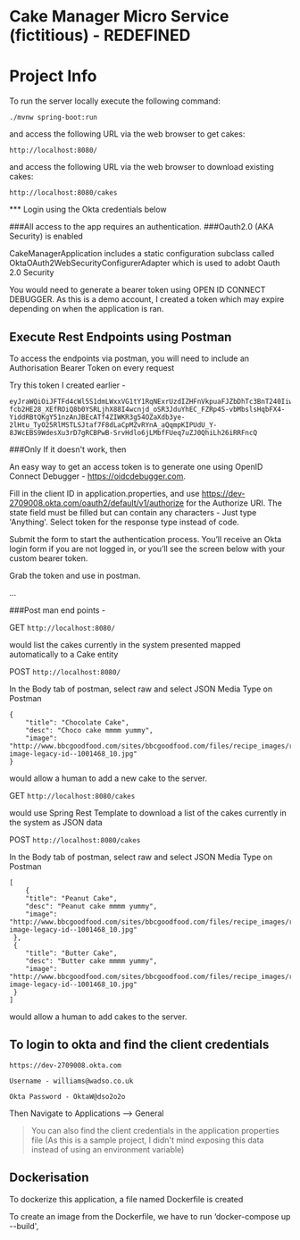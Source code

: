 # Cake Manager Micro Service (fictitious) - REDEFINED

Project Info
=====================

To run the server locally execute the following command:

`./mvnw spring-boot:run`

and access the following URL via the web browser to get cakes:

`http://localhost:8080/`

and access the following URL via the web browser to download existing cakes:

`http://localhost:8080/cakes`

*** Login using the Okta credentials below 

###All access to the app requires an authentication.
###Oauth2.0 (AKA Security) is enabled


CakeManagerApplication includes a static configuration subclass called OktaOAuth2WebSecurityConfigurerAdapter which is used to adobt Oauth 2.0 Security

You would need to generate a bearer token using OPEN ID CONNECT DEBUGGER.
As this is a demo account, I created a token which may expire depending on when the application is ran.

Execute Rest Endpoints using  Postman
----------------------------------------------

To access the endpoints via postman, you will need to include an Authorisation Bearer Token on every request

Try this token I created earlier -

```
eyJraWQiOiJFTFd4cWl5S1dmLWxxVG1tY1RqNExrUzdIZHFnVkpuaFJZbDhTc3BnT240IiwiYWxnIjoiUlMyNTYifQ.eyJ2ZXIiOjEsImp0aSI6IkFULkg5MHgyQm9jYTZDWnA4SXU1Z2tOZXNJZ1g2VXZRY21jOW1fWGdpenpMZ0EiLCJpc3MiOiJodHRwczovL2Rldi0yNzA5MDA4Lm9rdGEuY29tL29hdXRoMi9kZWZhdWx0IiwiYXVkIjoiYXBpOi8vZGVmYXVsdCIsImlhdCI6MTYyMDM4NTM2NywiZXhwIjoxNjIwMzg4OTY3LCJjaWQiOiIwb2FwN3Z5OTA4QXlsbm83VDVkNiIsInVpZCI6IjAwdXA3Zmt3ZTFpRXQ5QWxYNWQ2Iiwic2NwIjpbIm9wZW5pZCJdLCJzdWIiOiJ3aWxsaWFtc0B3YWRzby5jby51ayJ9.NYyoPRG2hH2FfIhslxqXNErqoz6Eg9QCkqlDA775U52EXqBSIHVZQEthNYAgmg3tDHn6sdsQKJKGsvlcv_N673VsPzIpbk4mzNos9V2aItpAdvXSGQ-fcb2HE28_XEfROiQ8b0YSRLjhX88I4wcnjd_oSR3JduYhEC_FZRp4S-vbMbslsHqbFX4-YiddRBtQKgY51nzAnJBEcATf4ZIWKR3g54OZaXdb3ye-2lHtu_TyO25RlMSTLSJtaf7F8dLaCpMZvRYnA_aQqmpKIPUdU_Y-8JWcEBS9WdesXu3rD7gRCBPwB-SrvHdlo6jLMbfFUeq7uZJ0QhiLh26iRRFncQ
```

###Only If it doesn't work, then 

An easy way to get an access token is to generate one using OpenID Connect Debugger - https://oidcdebugger.com.

Fill in the client ID in application.properties, and use https://dev-2709008.okta.com/oauth2/default/v1/authorize for the Authorize URI. 
The state field must be filled but can contain any characters - Just type 'Anything'. 
Select token for the response type instead of code.

Submit the form to start the authentication process. 
You’ll receive an Okta login form if you are not logged in, or you’ll see the screen below with your custom bearer token.

Grab the token and use in postman.

...


###Post man end points -

GET `http://localhost:8080/`

would list the cakes currently in the system presented mapped automatically to a Cake entity

POST `http://localhost:8080/`

In the Body tab of postman, select raw and select JSON Media Type on Postman

```
{
    "title": "Chocolate Cake",
    "desc": "Choco cake mmmm yummy",
    "image": "http://www.bbcgoodfood.com/sites/bbcgoodfood.com/files/recipe_images/recipe-image-legacy-id--1001468_10.jpg"
}
```

would allow a human to add a new cake to the server.

GET `http://localhost:8080/cakes`

would use Spring Rest Template to  download a list of the cakes currently in the system as JSON data

POST `http://localhost:8080/cakes`

In the Body tab of postman, select raw and select JSON Media Type on Postman

```
[
    {
    "title": "Peanut Cake",
    "desc": "Peanut cake mmmm yummy",
    "image": "http://www.bbcgoodfood.com/sites/bbcgoodfood.com/files/recipe_images/recipe-image-legacy-id--1001468_10.jpg"
 },
 {
    "title": "Butter Cake",
    "desc": "Butter cake mmmm yummy",
    "image": "http://www.bbcgoodfood.com/sites/bbcgoodfood.com/files/recipe_images/recipe-image-legacy-id--1001468_10.jpg"
 }
]
```

would allow a human to add cakes to the server.

To login to okta and find the client credentials
------------------------------------------------

`https://dev-2709008.okta.com`

`Username - williams@wadso.co.uk`

`Okta Password - OktaW@dso2o2o`

Then Navigate to Applications --> General

> You can also find the client credentials in the application properties file (As this is a sample project, I didn't mind exposing this data instead of using an environment variable)


Dockerisation
-------------------
To dockerize this application, a file named Dockerfile is created

To create an image from the Dockerfile, we have to run ‘docker-compose up --build',